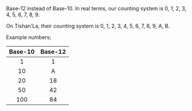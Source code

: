 Base-12 instead of Base-10. In real terms, our counting system is 0, 1, 2, 3, 4, 5, 6, 7, 8, 9. 

On Tishan'La, their counting system is 0, 1, 2, 3, 4, 5, 6, 7, 8, 9, A, B. 

Example numbers;

| Base-10 | Base-12 |
|:-------:|:-------:|
|    1    |    1    |
|   10    |    A    |
|   20    |   18    |
|   50    |   42    |
|   100   |   84    |